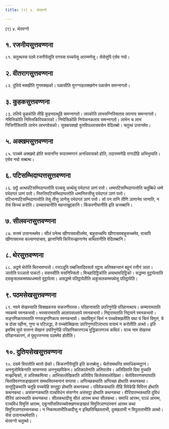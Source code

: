```yaml
---
title: (९) ४. थेरवग्गो

---
```

(९) ४. थेरवग्गो  


## १. रजनीयसुत्तवण्णना

८१. चतुत्थस्स पठमे रजनीयेसूति रागस्स पच्‍चयेसु आरम्मणेसु। सेसेसुपि एसेव नयो।  


## २. वीतरागसुत्तवण्णना

८२. दुतिये मक्खीति गुणमक्खको। पळासीति युगग्गाहलक्खणेन पळासेन समन्‍नागतो।  


## ३. कुहकसुत्तवण्णना

८३. ततिये कुहकोति तीहि कुहनवत्थूहि समन्‍नागतो। लपकोति लाभसन्‍निस्सिताय लपनाय समन्‍नागतो। नेमित्तिकोति निमित्तकिरियकारको। निप्पेसिकोति निप्पेसनकताय समन्‍नागतो। लाभेन च लाभं निजिगीसिताति लाभेन लाभगवेसको। सुक्‍कपक्खो वुत्तविपल्‍लासवसेन वेदितब्बो। चतुत्थं उत्तानमेव।  


## ५. अक्खमसुत्तवण्णना

८५. पञ्‍चमे अक्खमो होति रूपानन्ति रूपारम्मणानं अनधिवासको होति, तदारम्मणेहि रागादीहि अभिभुय्यति। एसेव नयो सब्बत्थ।  


## ६. पटिसम्भिदाप्पत्तसुत्तवण्णना

८६. छट्ठे अत्थपटिसम्भिदाप्पत्तोति पञ्‍चसु अत्थेसु पभेदगतं ञाणं पत्तो। धम्मपटिसम्भिदाप्पत्तोति चतुब्बिधे धम्मे पभेदगतं ञाणं पत्तो। निरुत्तिपटिसम्भिदाप्पत्तोति धम्मनिरुत्तीसु पभेदगतं ञाणं पत्तो। पटिभानपटिसम्भिदाप्पत्तोति तेसु तीसु ञाणेसु पभेदगतं ञाणं पत्तो। सो पन तानि तीणि ञाणानेव जानाति, न तेसं किच्‍चं करोति। उच्‍चावचानीति महन्तखुद्दकानि। किंकरणीयानीति इति कत्तब्बानि।  


## ७. सीलवन्तसुत्तवण्णना

८७. सत्तमं उत्तानत्थमेव। सीलं पनेत्थ खीणासवसीलमेव, बाहुसच्‍चम्पि खीणासवबाहुसच्‍चमेव, वाचापि खीणासवस्स कल्याणवाचाव, झानानिपि किरियज्झानानेव कथितानीति वेदितब्बानि।  


## ८. थेरसुत्तवण्णना

८८. अट्ठमे थेरोति थिरभावप्पत्तो। रत्तञ्‍ञूति पब्बजितदिवसतो पट्ठाय अतिक्‍कन्तानं बहूनं रत्तीनं ञाता। ञातोति पञ्‍ञातो पाकटो। यसस्सीति यसनिस्सितो। मिच्छादिट्ठिकोति अयाथावदिट्ठिको। सद्धम्मा वुट्ठापेत्वाति दसकुसलकम्मपथधम्मतो वुट्ठापेत्वा। असद्धम्मे पतिट्ठापेतीति अकुसलकम्मपथेसु पतिट्ठापेति।  


## ९. पठमसेखसुत्तवण्णना

८९. नवमे सेखस्साति सिक्खकस्स सकरणीयस्स। परिहानायाति उपरिगुणेहि परिहानत्थाय। कम्मारामताति नवकम्मे रमनकभावो। भस्सारामताति आलापसल्‍लापे रमनकभावो। निद्दारामताति निद्दायने रमनकभावो। सङ्गणिकारामताति गणसङ्गणिकाय रमनकभावो। यथाविमुत्तं चित्तं न पच्‍चवेक्खतीति यथा यं चित्तं विमुत्तं, ये च दोसा पहीना, गुणा च पटिलद्धा, ते पच्‍चवेक्खित्वा उपरिगुणपटिलाभाय वायामं न करोतीति अत्थो। इति इमस्मिं सुत्ते सत्तन्‍नं सेखानं उपरिगुणेहि परिहानिकारणञ्‍च वुद्धिकारणञ्‍च कथितं। यञ्‍च नाम सेखस्स परिहानकारणं, तं पुथुज्‍जनस्स पठममेव होतीति।  


## १०. दुतियसेखसुत्तवण्णना

९०. दसमे वियत्तोति ब्यत्तो छेको। किंकरणीयेसूति इति कत्तब्बेसु। चेतोसमथन्ति समाधिकम्मट्ठानं। अननुलोमिकेनाति सासनस्स अननुच्छविकेन। अतिकालेनाति अतिपातोव। अतिदिवाति दिवा वुच्‍चति मज्झन्हिको, तं अतिक्‍कमित्वा। आभिसल्‍लेखिकाति अतिविय किलेससल्‍लेखिका। चेतोविवरणसप्पायाति चित्तविवरणसङ्खातानं समथविपस्सनानं सप्पाया। अप्पिच्छकथाति अप्पिच्छा होथाति कथनकथा। सन्तुट्ठिकथाति चतूहि पच्‍चयेहि सन्तुट्ठा होथाति कथनकथा। पविवेककथाति तीहि विवेकेहि विवित्ता होथाति कथनकथा। असंसग्गकथाति पञ्‍चविधेन संसग्गेन असंसट्ठा होथाति कथनकथा। वीरियारम्भकथाति दुविधं वीरियं आरभथाति कथनकथा। सीलकथादीसु सीलं आरब्भ कथा सीलकथा। समाधिं आरब्भ, पञ्‍ञं आरब्भ, पञ्‍चविधं विमुत्तिं आरब्भ, एकूनवीसतिपच्‍चवेक्खणसङ्खातं विमुत्तिञाणदस्सनं आरब्भ कथा विमुत्तिञाणदस्सनकथा। न निकामलाभीतिआदीसु न इच्छितिच्छितलाभी, दुक्खलाभी न विपुललाभीति अत्थो। सेसं उत्तानत्थमेवाति।  
थेरवग्गो चतुत्थो।  